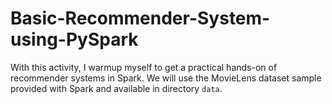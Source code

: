 # Basic-Recommender-System-using-PySpark
With this activity, I warmup myself to get a practical hands-on of recommender systems in Spark.  We will use the MovieLens dataset sample provided with Spark and available in directory `data`.
